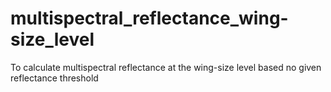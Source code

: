 # multispectral_reflectance_wing-size_level
 To calculate multispectral reflectance at the wing-size level based no given reflectance threshold
